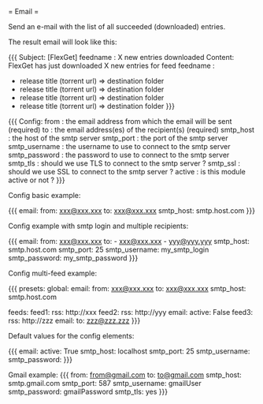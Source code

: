 = Email =

Send an e-mail with the list of all succeeded (downloaded) entries.

The result email will look like this:

{{{
Subject: [FlexGet] feedname : X new entries downloaded
Content: 
FlexGet has just downloaded X new entries for feed feedname  :
- release title (torrent url) => destination folder
- release title (torrent url) => destination folder
- release title (torrent url) => destination folder
- release title (torrent url) => destination folder
}}}

{{{
Config:
  from          : the email address from which the email will be sent (required)
  to            : the email address(es) of the recipient(s) (required)
  smtp_host     : the host of the smtp server
  smtp_port     : the port of the smtp server
  smtp_username : the username to use to connect to the smtp server
  smtp_password : the password to use to connect to the smtp server
  smtp_tls      : should we use TLS to connect to the smtp server ?
  smtp_ssl      : should we use SSL to connect to the smtp server ?
  active        : is this module active or not ?
}}}

Config basic example:

{{{
email:
  from: xxx@xxx.xxx
  to: xxx@xxx.xxx
  smtp_host: smtp.host.com
}}}

Config example with smtp login and multiple recipients:

{{{
email:
  from: xxx@xxx.xxx
  to:
    - xxx@xxx.xxx
    - yyy@yyy.yyy
  smtp_host: smtp.host.com
  smtp_port: 25
  smtp_username: my_smtp_login
  smtp_password: my_smtp_password
}}}

Config multi-feed example:

{{{
presets:
  global:
    email:
      from: xxx@xxx.xxx
      to: xxx@xxx.xxx
      smtp_host: smtp.host.com

feeds:
  feed1:
    rss: http://xxx
  feed2:
    rss: http://yyy
    email:
      active: False
  feed3:
    rss: http://zzz
    email:
      to: zzz@zzz.zzz
}}}

Default values for the config elements:

{{{
email:
  active: True
  smtp_host: localhost
  smtp_port: 25
  smtp_username:
  smtp_password:
}}}

Gmail example:
{{{
    from: from@gmail.com
    to: to@gmail.com
    smtp_host: smtp.gmail.com
    smtp_port: 587
    smtp_username: gmailUser
    smtp_password: gmailPassword
    smtp_tls: yes
}}}